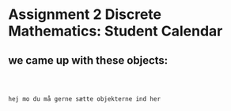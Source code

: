 <h1>Assignment 2 Discrete Mathematics: Student Calendar</h1>

<h2>we came up with these objects: </h2>

```pl



hej mo du må gerne sætte objekterne ind her




```
